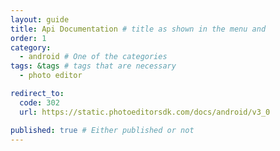 ```yaml
---
layout: guide
title: Api Documentation # title as shown in the menu and 
order: 1
category: 
  - android # One of the categories
tags: &tags # tags that are necessary
  - photo editor 

redirect_to: 
  code: 302 
  url: https://static.photoeditorsdk.com/docs/android/v3_0

published: true # Either published or not 
---
```

